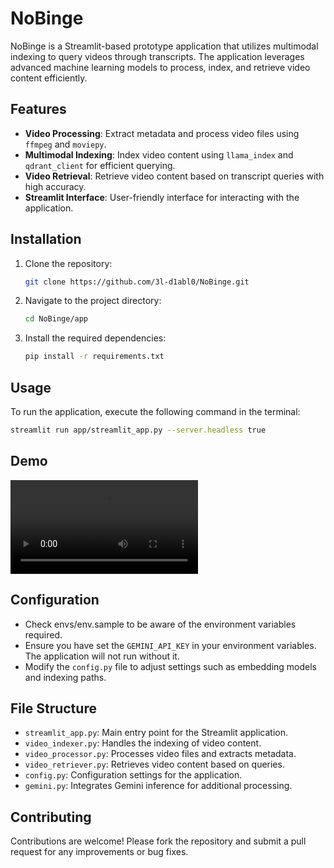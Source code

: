 # NoBinge

NoBinge is a Streamlit-based prototype application that utilizes multimodal indexing to query videos through transcripts. The application leverages advanced machine learning models to process, index, and retrieve video content efficiently.

## Features

- **Video Processing**: Extract metadata and process video files using `ffmpeg` and `moviepy`.
- **Multimodal Indexing**: Index video content using `llama_index` and `qdrant_client` for efficient querying.
- **Video Retrieval**: Retrieve video content based on transcript queries with high accuracy.
- **Streamlit Interface**: User-friendly interface for interacting with the application.

## Installation

1. Clone the repository:
   ```bash
   git clone https://github.com/3l-d1abl0/NoBinge.git
   ```
2. Navigate to the project directory:
   ```bash
   cd NoBinge/app
   ```
3. Install the required dependencies:
   ```bash
   pip install -r requirements.txt
   ```

## Usage

To run the application, execute the following command in the terminal:
```bash
streamlit run app/streamlit_app.py --server.headless true
```
## Demo

<video src="https://github.com/3l-d1abl0/NoBinge/blob/main/sample/Transformers%2C%20explained%20-%20Understand%20the%20model%20behind%20GPT%2C%20BERT%2C%20and%20T5.mp4"></video>


## Configuration

- Check envs/env.sample to be aware of the environment variables required.
- Ensure you have set the `GEMINI_API_KEY` in your environment variables. The application will not run without it.
- Modify the `config.py` file to adjust settings such as embedding models and indexing paths.

## File Structure

- `streamlit_app.py`: Main entry point for the Streamlit application.
- `video_indexer.py`: Handles the indexing of video content.
- `video_processor.py`: Processes video files and extracts metadata.
- `video_retriever.py`: Retrieves video content based on queries.
- `config.py`: Configuration settings for the application.
- `gemini.py`: Integrates Gemini inference for additional processing.

## Contributing

Contributions are welcome! Please fork the repository and submit a pull request for any improvements or bug fixes.

